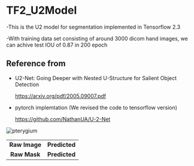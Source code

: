 # TF2_U2Model
-This is the U2 model for segmentation implemented in Tensorflow 2.3

-With training data set consisting of around 3000 dicom hand images, we can achive test IOU of 0.87 in 200 epoch



## Reference from 
- U2-Net: Going Deeper with Nested U-Structure for Salient Object Detection

  https://arxiv.org/pdf/2005.09007.pdf
- pytorch implemtation (We revised the code to tensorflow version)

  https://github.com/NathanUA/U-2-Net





![pterygium](https://github.com/soxHenry433/TF2_U2Model/blob/master/Test/1D0734605CB1FF86A792C14BB6A794616FA37246-HR-20181122_0.png "Predicted images")


|            |           |
|:---------:|:---------:|
|**Raw Image**|**Predicted**| 
|**Raw Mask**|**Predicted**|


